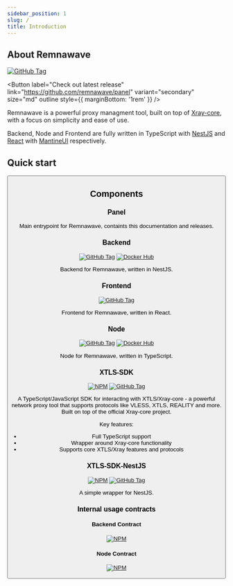 ```yaml
---
sidebar_position: 1
slug: /
title: Introduction
---
```


## About Remnawave

[![GitHub Tag](https://img.shields.io/github/v/tag/remnawave/panel?sort=semver&style=for-the-badge&logo=github&label=Panel)](https://github.com/remnawave/panel)

<Button label="Check out latest release" link="https://github.com/remnawave/panel" variant="secondary" size="md" outline style={{ marginBottom: '1rem' }} />

Remnawave is a powerful proxy managment tool, built on top of [Xray-core](https://github.com/XTLS/Xray-core), with a focus on simplicity and ease of use.

Backend, Node and Frontend are fully written in TypeScript with [NestJS](https://github.com/nestjs/nest) and [React](https://github.com/facebook/react) with [MantineUI](https://github.com/mantinedev/mantine) respectively.

## Quick start

<Button label="Start using Remnawave" variant="secondary" outline link="#using"  />

## Components

### Panel

Main entrypoint for Remnawave, containts this documentation and releases.

### Backend

[![GitHub Tag](https://img.shields.io/github/v/tag/remnawave/backend?sort=semver&style=for-the-badge&logo=github&label=Backend)](https://github.com/remnawave/backend)
[![Docker Hub](https://img.shields.io/docker/v/remnawave/backend?sort=semver&style=for-the-badge&logo=github&label=Docker)](https://hub.docker.com/r/remnawave/backend)

Backend for Remnawave, written in NestJS.

### Frontend

[![GitHub Tag](https://img.shields.io/github/v/tag/remnawave/frontend?sort=semver&style=for-the-badge&logo=github&label=Frontend)](https://github.com/remnawave/frontend)

Frontend for Remnawave, written in React.

### Node

[![GitHub Tag](https://img.shields.io/github/v/tag/remnawave/node?sort=semver&style=for-the-badge&logo=github&label=Node)](https://github.com/remnawave/node)
[![Docker Hub](https://img.shields.io/docker/v/remnawave/node?sort=semver&style=for-the-badge&logo=github&label=Docker)](https://hub.docker.com/r/remnawave/node)

Node for Remnawave, written in TypeScript.

### XTLS-SDK

[![NPM](https://img.shields.io/npm/v/@remnawave/xtls-sdk?sort=semver&style=for-the-badge&logo=npm&label=NPM)](https://www.npmjs.com/package/@remnawave/xtls-sdk)
[![GitHub Tag](https://img.shields.io/github/v/tag/remnawave/xtls-sdk?sort=semver&style=for-the-badge&logo=github&label=GitHub)](https://github.com/remnawave/xtls-sdk)

A TypeScript/JavaScript SDK for interacting with XTLS/Xray-core - a powerful network proxy tool that supports protocols like VLESS, XTLS, REALITY and more. Built on top of the official Xray-core project.

Key features:

- Full TypeScript support
- Wrapper around Xray-core functionality
- Supports core XTLS/Xray features and protocols

### XTLS-SDK-NestJS

[![NPM](https://img.shields.io/npm/v/@remnawave/xtls-sdk-nestjs?sort=semver&style=for-the-badge&logo=npm&label=NPM)](https://www.npmjs.com/package/@remnawave/xtls-sdk-nestjs)
[![GitHub Tag](https://img.shields.io/github/v/tag/remnawave/xtls-sdk-nestjs?sort=semver&style=for-the-badge&logo=github&label=GitHub)](https://github.com/remnawave/xtls-sdk-nestjs)

A simple wrapper for NestJS.

### Internal usage contracts

#### Backend Contract

[![NPM](https://img.shields.io/npm/v/@remnawave/backend-contract?sort=semver&style=for-the-badge&logo=npm&label=NPM)](https://www.npmjs.com/package/@remnawave/backend-contract)

#### Node Contract

[![NPM](https://img.shields.io/npm/v/@remnawave/node-contract?sort=semver&style=for-the-badge&logo=npm&label=NPM)](https://www.npmjs.com/package/@remnawave/node-contract)
